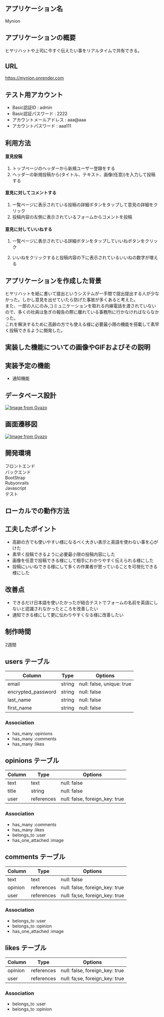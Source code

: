 ## アプリケーション名
Mynion

## アプリケーションの概要
ヒヤリハットや上司に今すぐ伝えたい事をリアルタイムで共有できる。

## URL
https://mynion.onrender.com

## テスト用アカウント
- Basic認証ID : admin
- Basic認証パスワード : 2222
- アカウントメールアドレス : aaa@aaa
- アカウントパスワード : aaa111

## 利用方法

#### 意見投稿

1. トップページのヘッダーから新規ユーザー登録をする
2. ヘッダーの新規投稿から(タイトル、テキスト、画像(任意))を入力して投稿する

#### 意見に対してコメントする

1. 一覧ページに表示されている投稿の詳細ボタンをタップして意見の詳細をクリック
2. 投稿内容の左側に表示されているフォームからコメントを投稿

#### 意見に対していいねする

1. 一覧ページに表示されている詳細ボタンをタップしていいねボタンをクリック

2. いいねをクリックすると投稿内容の下に表示されているいいねの数字が増える

## アプリケーションを作成した背景

ヒヤリハットを紙に書いて提出というシステムが一手間で提出提出する人が少なかった。しかし意見を出せていたら防げた事故が多くあると考えた。<br>
また、一部の人にのみ,コミュニケーションを取れる内線電話を渡されていないので、多くの社員は急ぎの報告の際に離れている事務所に行かなければならなかった。<br>これを解決するために高齢の方でも使える様に必要最小限の機能を搭載して素早く投稿できるように開発した。

## 実装した機能についての画像やGIFおよびその説明



## 実装予定の機能

- 通知機能

## データベース設計

[![Image from Gyazo](https://i.gyazo.com/943fe1e916f89b58ba32eaf61824b8d0.png)](https://gyazo.com/943fe1e916f89b58ba32eaf61824b8d0)

## 画面遷移図

[![Image from Gyazo](https://i.gyazo.com/113c835aefc50ba76a5f68c687f6c349.png)](https://gyazo.com/113c835aefc50ba76a5f68c687f6c349)

## 開発環境

フロントエンド<br>
バックエンド<br>
BootStrap<br>
Rubyonrails<br>
Javascript<br>
テスト<br>

## ローカルでの動作方法

## 工夫したポイント

- 高齢の方でも使いやすい様になるべく大きい表示と英語を使わない事を心がけた
- 素早く投稿できるように必要最小限の投稿内容にした
- 画像を任意で投稿できる様にして相手にわかりやすく伝えられる様にした
- 投稿にいいねできる様にして多くの作業者が思っていることを可視化できる様にした

## 改善点

- できるだけ日本語を使いたかったが結合テストでフォームの名前を英語にしないと認識されなかったところを改善したい
- 通知できる様にして更に伝わりやすくなる様に改善したい

## 制作時間

2週間

## users テーブル

|     Column         |   Type  |    Options                |
|--------------------|---------|---------------------------|
| email              | string  | null: false, unique: true |
| encrypted_password | string  | null: false               |
| last_name          | string  | null: false               |
| first_name         | string  | null: false               |

### Association

- has_many :opinions
- has_many :comments
- has_many :likes

## opinions テーブル

|     Column        |   Type     |    Options                     |
|-------------------|------------|--------------------------------|
| text              | text       | null: false                    |
| title             | string     | null: false                    |
| user              | references | null: false, foreign_key: true |

### Association

- has_many :comments
- has_many :likes
- belongs_to :user
- has_one_attached :image

## comments テーブル

|     Column        |   Type     |    Options                     |
|-------------------|------------|--------------------------------|
| text              | text       | null: false                    |
| opinion           | references | null: false, foreign_key: true |
| user              | references | null: fa;se, foreign_key: true |

### Association

- belongs_to :user
- belongs_to :opinion
- has_one_attached :image

## likes テーブル

|     Column        |   Type     |    Options                     |
|-------------------|------------|--------------------------------|
| opinion           | references | null: false, foreign_key: true |
| user              | references | null: fa;se, foreign_key: true |

### Association

- belongs_to :user
- belongs_to :opinion

